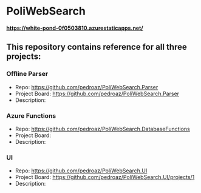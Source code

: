 # PoliWebSearch

**https://white-pond-0f0503810.azurestaticapps.net/**

## This repository contains reference for all three projects:

### **Offline Parser**
* Repo: https://github.com/pedroaz/PoliWebSearch.Parser
* Project Board: https://github.com/pedroaz/PoliWebSearch.Parser
* Description: 
### **Azure Functions**
* Repo: https://github.com/pedroaz/PoliWebSearch.DatabaseFunctions
* Project Board: 
* Description: 
### **UI**
* Repo: https://github.com/pedroaz/PoliWebSearch.UI
* Project Board: https://github.com/pedroaz/PoliWebSearch.UI/projects/1
* Description: 

